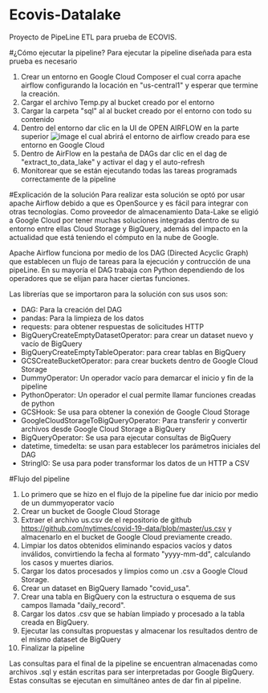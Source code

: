 # Ecovis-Datalake
Proyecto de PipeLine ETL para prueba de ECOVIS.

#¿Cómo ejecutar la pipeline?
Para ejecutar la pipeline diseñada para esta prueba es necesario
1. Crear un entorno en Google Cloud Composer el cual corra apache airflow configurando la locación en "us-central1" y esperar que termine la creación.
2. Cargar el archivo Temp.py al bucket creado por el entorno
3. Cargar la carpeta "sql" al al bucket creado por el entorno con todo su contenido
4. Dentro del entorno dar clic en la UI de OPEN AIRFLOW en la parte superior ![image](https://github.com/JoRgEXx1899/Ecovis-Datalake/assets/42323429/3d0830b3-4fb0-4253-af02-cd011184af69) el cual abrirá el entorno de airflow creado para ese entorno en Google Cloud
5. Dentro de AirFlow en la pestaña de DAGs dar clic en el dag de "extract_to_data_lake" y activar el dag y el auto-refresh
6. Monitorear que se están ejecutando todas las tareas programads correctamente de la pipeline

#Explicación de la solución
Para realizar esta solución se optó por usar apache Airflow debido a que es OpenSource y es fácil para integrar con otras tecnologías. Como proveedor de almacenamiento Data-Lake se eligió a Google Cloud por tener muchas soluciones integradas dentro de su entorno entre ellas Cloud Storage y BigQuery, además del impacto en la actualidad que está teniendo el cómputo en la nube de Google.

Apache Airflow funciona por medio de los DAG (Directed Acyclic Graph) que establecen un flujo de tareas para la ejecución y contrucción de una pipeLine. En su mayoría el DAG trabaja con Python dependiendo de los operadores que se elijan para hacer ciertas funciones.

Las librerías que se importaron para la solución con sus usos son:
* DAG: Para la creación del DAG
* pandas: Para la limpieza de los datos
* requests: para obtener respuestas de solicitudes HTTP
* BigQueryCreateEmptyDatasetOperator: para crear un dataset nuevo y vacío de BigQuery
* BigQueryCreateEmptyTableOperator: para crear tablas en BigQuery
* GCSCreateBucketOperator: para crear buckets dentro de Google Cloud Storage
* DummyOperator: Un operador vacío para demarcar el inicio y fin de la pipeline
* PythonOperator: Un operador el cual permite llamar funciones creadas de python
* GCSHook: Se usa para obtener la conexión de Google Cloud Storage
* GoogleCloudStorageToBigQueryOperator: Para transferir y convertir archivos desde Google Cloud Storage a BigQuery
* BigQueryOperator: Se usa para ejecutar consultas de BigQuery
* datetime, timedelta: se usan para establecer los parámetros iniciales del DAG
* StringIO: Se usa para poder transformar los datos de un HTTP a CSV

#Flujo del pipeline
1. Lo primero que se hizo en el flujo de la pipeline fue dar inicio por medio de un dummyoperator vacío
2. Crear un bucket de Google Cloud Storage
3. Extraer el archivo us.csv de el repositorio de github https://github.com/nytimes/covid-19-data/blob/master/us.csv y almacenarlo en el bucket de Google Cloud previamente creado.
4. Limpiar los datos obtenidos eliminando espacios vacíos y datos inválidos, convirtiendo la fecha al formato "yyyy-mm-dd", calculando los casos y muertes diarios.
5. Cargar los datos procesados y limpios como un .csv a Google Cloud Storage.
6. Crear un dataset en BigQuery llamado "covid_usa".
7. Crear una tabla en BigQuery con la estructura o esquema de sus campos llamada "daily_record".
8. Cargar los datos .csv que se habían limpiado y procesado a la tabla creada en BigQuery.
9. Ejecutar las consultas propuestas y almacenar los resultados dentro de el mismo dataset de BigQuery
10. Finalizar la pipeline

Las consultas para el final de la pipeline se encuentran almacenadas como archivos .sql y están escritas para ser interpretadas por Google BigQuery. Estas consultas se ejecutan en simultáneo antes de dar fin al pipeline.
